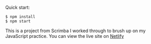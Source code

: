 Quick start:

```
$ npm install
$ npm start
```

This is a project from Scrimba I worked through to brush up on my JavaScript practice.
You can view the live site on [Netlify]()
